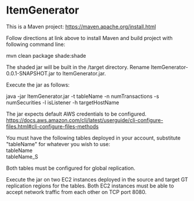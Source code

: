 # ItemGenerator

This is a Maven project:
https://maven.apache.org/install.html

Follow directions at link above to install Maven and build project with following command line:

mvn clean package shade:shade

The shaded jar will be built in the /target directory. Rename ItemGenerator-0.0.1-SNAPSHOT.jar to ItemGenerator.jar. 

Execute the jar as follows:

java -jar ItemGenerator.jar -t tableName -n numTransactions -s numSecurities -l isListener -h targetHostName

The jar expects default AWS credentials to be configured. 
https://docs.aws.amazon.com/cli/latest/userguide/cli-configure-files.html#cli-configure-files-methods

You must have the following tables deployed in your account, substitute "tableName" for whatever you wish to use:<br>
tableName<br>
tableName_S

Both tables must be configured for global replication.

Execute the jar on two EC2 instances deployed in the source and target GT replication regions for the tables. Both EC2 instances must be able to accept network traffic from each other on TCP port 8080.
 
